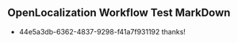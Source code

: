 ## OpenLocalization Workflow Test MarkDown
* 44e5a3db-6362-4837-9298-f41a7f931192 thanks!

<!--HONumber=Sep16_HO1-->


